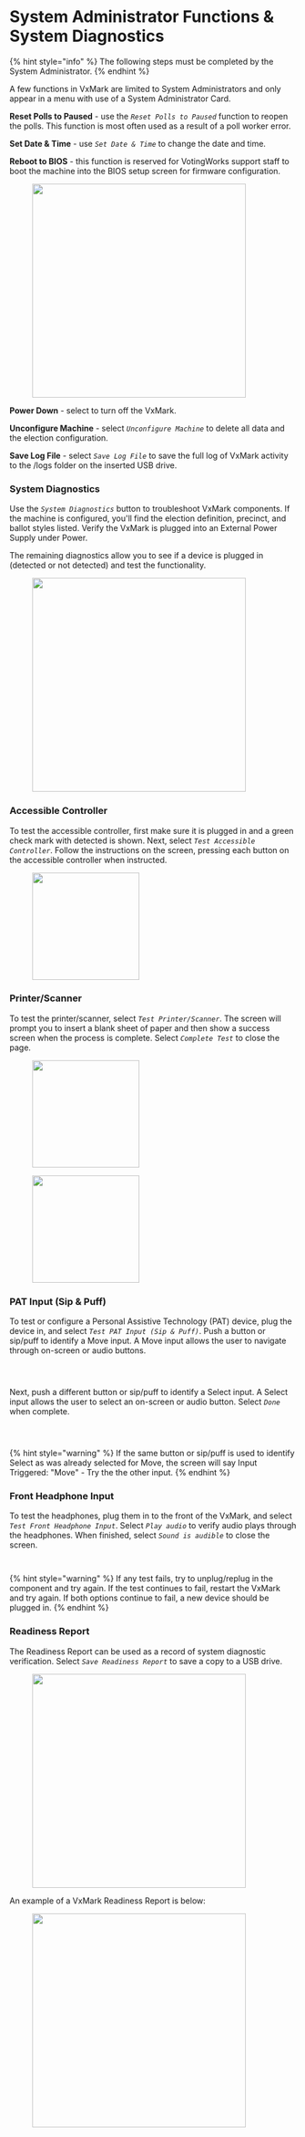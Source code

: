 # System Administrator Functions & System Diagnostics

{% hint style="info" %}
The following steps must be completed by the System Administrator.
{% endhint %}

A few functions in VxMark are limited to System Administrators and only appear in a menu with use of a System Administrator Card.

**Reset Polls to Paused** - use the _`Reset Polls to Paused`_ function to reopen the polls. This function is most often used as a result of a poll worker error.

**Set Date & Time** - use _`Set Date & Time`_ to change the date and time.

**Reboot to BIOS** - this function is reserved for VotingWorks support staff to boot the machine into the BIOS setup screen for firmware configuration.

<figure><img src="../.gitbook/assets/image (6).png" alt="" width="375"><figcaption></figcaption></figure>

**Power Down** - select to turn off the VxMark.

**Unconfigure Machine** - select _`Unconfigure Machine`_ to delete all data and the election configuration.

**Save Log File** - select _`Save Log File`_ to save the full log of VxMark activity to the /logs folder on the inserted USB drive.

### System Diagnostics

Use the _`System Diagnostics`_ button to troubleshoot VxMark components.  If the machine is configured, you'll find the election definition, precinct, and ballot styles listed. Verify the VxMark is plugged into an External Power Supply under Power. &#x20;

The remaining diagnostics allow you to see if a device is plugged in (detected or not detected) and test the functionality.&#x20;

<figure><img src="../.gitbook/assets/image (9).png" alt="" width="375"><figcaption></figcaption></figure>

### Accessible Controller

To test the accessible controller, first make sure it is plugged in and a green check mark with detected is shown. Next, select _`Test Accessible Controller`_. Follow the instructions on the screen, pressing each button on the accessible controller when instructed.&#x20;

<figure><img src="../.gitbook/assets/image (10).png" alt="" width="188"><figcaption></figcaption></figure>

### Printer/Scanner

To test the printer/scanner, select _`Test Printer/Scanner`_.  The screen will prompt you to insert a blank sheet of paper and then show a success screen when the process is complete.  Select _`Complete Test`_ to close the page.&#x20;



<div>

<figure><img src="../.gitbook/assets/VxMark PrinterScanner Test insert sheet.png" alt="" width="188"><figcaption></figcaption></figure>

 

<figure><img src="../.gitbook/assets/VxMark Printerscanner test succeeded.png" alt="" width="188"><figcaption></figcaption></figure>

</div>

### PAT Input (Sip & Puff)

To test or configure a Personal Assistive Technology (PAT) device, plug the device in, and select _`Test PAT Input (Sip & Puff)`_. Push a button or sip/puff to identify a Move input.  A Move input allows the user to navigate through on-screen or audio buttons.&#x20;

<div>

<figure><img src="../.gitbook/assets/VxMark PAT Test Your Device.png" alt=""><figcaption></figcaption></figure>

 

<figure><img src="../.gitbook/assets/VxMark Identify Move.png" alt=""><figcaption></figcaption></figure>

 

<figure><img src="../.gitbook/assets/VxMark Move Identified.png" alt=""><figcaption></figcaption></figure>

</div>

Next, push a different button or sip/puff to identify a Select input.  A Select input allows the user to select an on-screen or audio button. Select _`Done`_ when complete.&#x20;

<div>

<figure><img src="../.gitbook/assets/VxMark Indentify Select.png" alt=""><figcaption></figcaption></figure>

 

<figure><img src="../.gitbook/assets/VxMark Select Indentified.png" alt=""><figcaption></figcaption></figure>

 

<figure><img src="../.gitbook/assets/VxMark Device Inputs Identified.png" alt=""><figcaption></figcaption></figure>

</div>

{% hint style="warning" %}
If the same button or sip/puff is used to identify Select as was already selected for Move, the screen will say Input Triggered: "Move" - Try the the other input.&#x20;
{% endhint %}

### Front Headphone Input

To test the headphones, plug them in to the front of the VxMark, and select _`Test Front Headphone Input`_.  Select _`Play audio`_ to verify audio plays through the headphones.  When finished, select _`Sound is audible`_ to close the screen.&#x20;

<div>

<figure><img src="../.gitbook/assets/VxMark Headphone play audio.png" alt=""><figcaption></figcaption></figure>

 

<figure><img src="../.gitbook/assets/VxMark Headphone audio is playing.png" alt=""><figcaption></figcaption></figure>

</div>

{% hint style="warning" %}
If any test fails, try to unplug/replug in the component and try again. If the test continues to fail, restart the VxMark and try again. If both options continue to fail, a new device should be plugged in.
{% endhint %}

### Readiness Report

The Readiness Report can be used as a record of system diagnostic verification.  Select _`Save Readiness Report`_ to save a copy to a USB drive.&#x20;

<figure><img src="../.gitbook/assets/image (902).png" alt="" width="375"><figcaption></figcaption></figure>

An example of a VxMark Readiness Report is below:

<figure><img src="../.gitbook/assets/image (904).png" alt="" width="375"><figcaption></figcaption></figure>

